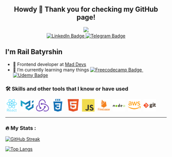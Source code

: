 <h2 align="center">Howdy 👋 Thank you for checking my GitHub page!</h2>
<div id="header" align="center">
  <img src="https://media.giphy.com/media/M9gbBd9nbDrOTu1Mqx/giphy.gif" width="100"/>
  <div id="badges">
  <a href="https://www.linkedin.com/in/rail-batyrshin-852125235/">
    <img src="https://img.shields.io/badge/LinkedIn-blue?style=for-the-badge&logo=linkedin&logoColor=white" alt="LinkedIn Badge"/>
  </a>
  <a href="https://t.me/railbatyrshin">
    <img src="https://img.shields.io/badge/Telegram-blue?style=for-the-badge&logo=telegram&logoColor=white" alt="Telegram Badge"/>
  </a>
  </div>
</div>

<h2>I'm Rail Batyrshin</h2>

- 🐹 Frontend developer at <a target="_blank" href="https://maddevs.io/">Mad Devs</a>
- 🌱 I’m currently learning many things <a href="https://www.freecodecamp.org/RailPJ">
    <img src="https://img.shields.io/badge/Freecodecamp-blue?style=for-the-badge&logo=freecodecamp&logoColor=white" alt="Freecodecamp Badge"/>
  </a>&nbsp;<a href="https://www.udemy.com/user/rail-15/">
    <img src="https://img.shields.io/badge/Udemy-red?style=for-the-badge&logo=udemy&logoColor=white" alt="Udemy Badge"/>
  </a>

### :hammer_and_wrench: Skills and other tools that I know or have used

<div>
  <img src="https://github.com/devicons/devicon/blob/master/icons/react/react-original-wordmark.svg" title="React" alt="React" width="40" height="40"/>&nbsp;
  <img src="https://github.com/devicons/devicon/blob/master/icons/materialui/materialui-original.svg" title="Material UI" alt="Material UI" width="40" height="40"/>&nbsp;
  <img src="https://github.com/devicons/devicon/blob/master/icons/redux/redux-original.svg" title="Redux" alt="Redux " width="40" height="40"/>&nbsp;
  <img src="https://github.com/devicons/devicon/blob/master/icons/css3/css3-plain-wordmark.svg"  title="CSS3" alt="CSS" width="40" height="40"/>&nbsp;
  <img src="https://github.com/devicons/devicon/blob/master/icons/html5/html5-original.svg" title="HTML5" alt="HTML" width="40" height="40"/>&nbsp;
  <img src="https://github.com/devicons/devicon/blob/master/icons/javascript/javascript-original.svg" title="JavaScript" alt="JavaScript" width="40" height="40"/>&nbsp;
  <img src="https://github.com/devicons/devicon/blob/master/icons/firebase/firebase-plain-wordmark.svg" title="Firebase" alt="Firebase" width="40" height="40"/>&nbsp;
  <img src="https://github.com/devicons/devicon/blob/master/icons/nodejs/nodejs-original-wordmark.svg" title="NodeJS" alt="NodeJS" width="40" height="40"/>&nbsp;
  <img src="https://github.com/devicons/devicon/blob/master/icons/amazonwebservices/amazonwebservices-plain-wordmark.svg" title="AWS" alt="AWS" width="40" height="40"/>&nbsp;
  <img src="https://github.com/devicons/devicon/blob/master/icons/git/git-original-wordmark.svg" title="Git" **alt="Git" width="40" height="40"/>
</div>

---

### :fire: My Stats :

[![GitHub Streak](http://github-readme-streak-stats.herokuapp.com?user=TangoPJ&theme=dark&background=000000)](https://git.io/streak-stats)

[![Top Langs](https://github-readme-stats.vercel.app/api/top-langs/?username=TangoPJ&layout=compact&theme=vision-friendly-dark)](https://github.com/anuraghazra/github-readme-stats)
